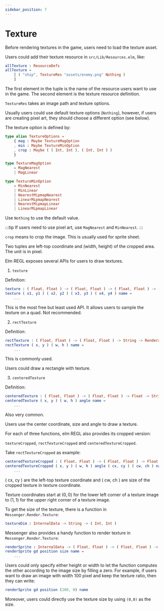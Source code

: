 ```yaml
---
sidebar_position: 7
---
```


# Texture

Before rendering textures in the game, users need to load the texture asset.

Users could add their texture resource in `src/Lib/Resources.elm`, like:

```elm
allTexture : ResourceDefs
allTexture =
    [ ( "ship", TextureRes "assets/enemy.png" Nothing )
    ]
```

The first element in the tuple is the name of the resource users want to use in the game.
The second element is the texture resource definition.

`TextureRes` takes an image path and texture options.

Usually users could use default texture options (`Nothing`), however, if users are creating pixel art, they should choose a different option (see below).

The texture option is defined by:

```elm
type alias TextureOptions =
    { mag : Maybe TextureMagOption
    , min : Maybe TextureMinOption
    , crop : Maybe ( ( Int, Int ), ( Int, Int ) )
    }

type TextureMagOption
    = MagNearest
    | MagLinear

type TextureMinOption
    = MinNearest
    | MinLinear
    | NearestMipmapNearest
    | LinearMipmapNearest
    | NearestMipmapLinear
    | LinearMipmapLinear
```

Use `Nothing` to use the default value.

:::tip
If users need to use pixel art, use `MagNearest` and `MinNearest`.
:::

`crop` means to crop the image. This is usually used for sprite sheet.

Two tuples are left-top coordinate and (width, height) of the cropped area. The unit is in pixel.

Elm REGL exposes several APIs for users to draw textures.

1. `texture`

Definition:

```elm
texture : ( Float, Float ) -> ( Float, Float ) -> ( Float, Float ) -> ( Float, Float ) -> String -> Renderable
texture ( x1, y1 ) ( x2, y2 ) ( x3, y3 ) ( x4, y4 ) name =
    ...
```

This is the most free but least used API. It allows users to sample the texture on a quad. Not recommended.

2. `rectTexture`

Definition:

```elm
rectTexture : ( Float, Float ) -> ( Float, Float ) -> String -> Renderable
rectTexture ( x, y ) ( w, h ) name =
    ...
```

This is commonly used.

Users could draw a rectangle with texture.

3. `centeredTexture`

Definition:

```elm
centeredTexture : ( Float, Float ) -> ( Float, Float ) -> Float -> String -> Renderable
centeredTexture ( x, y ) ( w, h ) angle name =
    ...
```

Also very common.

Users use the center coordinate, size and angle to draw a texture.


For each of three functions, elm REGL also provides its cropped version:

`textureCropped`, `rectTextureCropped` and `centeredTextureCropped`.

Take `rectTextureCropped` as example:

```elm
centeredTextureCropped : ( Float, Float ) -> ( Float, Float ) -> Float -> ( Float, Float ) -> ( Float, Float ) -> String -> Renderable
centeredTextureCropped ( x, y ) ( w, h ) angle ( cx, cy ) ( cw, ch ) name =
    ...
```

( cx, cy ) are the left-top texture coordinate and ( cw, ch ) are size of the cropped texture in texture coordinate.

Texture coordinates start at $(0,0)$ for the lower left corner of a texture image to $(1,1)$ for the upper right corner of a texture image.

To get the size of the texture, there is a function in `Messenger.Render.Texture`:

```elm
textureDim : InternalData -> String -> ( Int, Int )
```

Messenger also provides a handy function to render texture in `Messenger.Render.Texture`:

```elm
renderSprite : InternalData -> ( Float, Float ) -> ( Float, Float ) -> String -> Renderable
renderSprite gd position size name =
    ...
```

Users could only specify either height or width to let the function computes the other according to the image size by filling a zero.
For example, if users want to draw an image with width 100 pixel and keep the texture ratio, then they can write:

```elm
renderSprite gd position (100, 0) name
```

Moreover, users could directly use the texture size by using `(0,0)` as the size.
